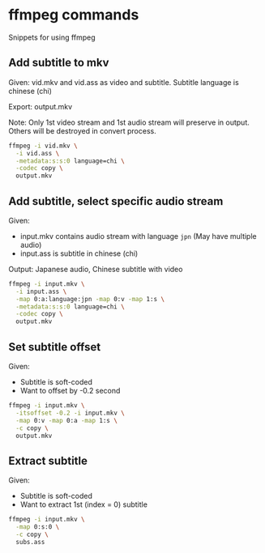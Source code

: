 # ffmpeg commands
Snippets for using ffmpeg

## Add subtitle to mkv
Given: vid.mkv and vid.ass as video and subtitle. Subtitle language is chinese (chi)

Export: output.mkv

Note: Only 1st video stream and 1st audio stream will preserve in output.
Others will be destroyed in convert process.

```bash
ffmpeg -i vid.mkv \
  -i vid.ass \
  -metadata:s:s:0 language=chi \
  -codec copy \
  output.mkv
```

## Add subtitle, select specific audio stream
Given:
 - input.mkv contains audio stream with language `jpn` (May have multiple audio)
 - input.ass is subtitle in chinese (chi)

Output:
Japanese audio, Chinese subtitle with video

```bash
ffmpeg -i input.mkv \
  -i input.ass \
  -map 0:a:language:jpn -map 0:v -map 1:s \
  -metadata:s:s:0 language=chi \
  -codec copy \
  output.mkv
```

## Set subtitle offset
Given:
 - Subtitle is soft-coded
 - Want to offset by -0.2 second

```bash
ffmpeg -i input.mkv \
  -itsoffset -0.2 -i input.mkv \
  -map 0:v -map 0:a -map 1:s \
  -c copy \
  output.mkv
```

## Extract subtitle
Given:
 - Subtitle is soft-coded
 - Want to extract 1st (index = 0) subtitle

```bash
ffmpeg -i input.mkv \
  -map 0:s:0 \
  -c copy \
  subs.ass
```
